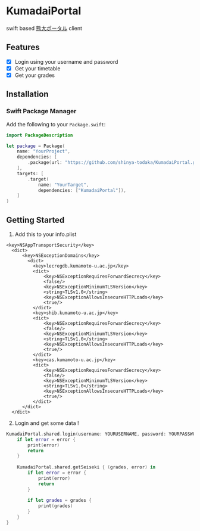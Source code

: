 # KumadaiPortal

swift based [熊大ポータル](http://uportal.kumamoto-u.ac.jp/uPortal/render.userLayoutRootNode.uP) client

## Features 

- [x] Login using your username and password 
- [x] Get your timetable 
- [x] Get your grades

## Installation 

### Swift Package Manager

Add the following to your `Package.swift`:

```swift
import PackageDescription

let package = Package(
    name: "YourProject",
    dependencies: [
        .package(url: "https://github.com/shinya-todaka/KumadaiPortal.git", from: "0.0.1"),
    ],
    targets: [
        .target(
            name: "YourTarget",
            dependencies: ["KumadaiPortal"]),
    ]
)
```

## Getting Started

1. Add this to your info.plist

``` 
<key>NSAppTransportSecurity</key>
  <dict>
	  <key>NSExceptionDomains</key>
		<dict>
		  <key>lecregdb.kumamoto-u.ac.jp</key>
		  <dict>
			  <key>NSExceptionRequiresForwardSecrecy</key>
			  <false/>
			  <key>NSExceptionMinimumTLSVersion</key>
			  <string>TLSv1.0</string>
			  <key>NSExceptionAllowsInsecureHTTPLoads</key>
			  <true/>
		  </dict>
		  <key>shib.kumamoto-u.ac.jp</key>
		  <dict>
			  <key>NSExceptionRequiresForwardSecrecy</key>
			  <false/>
			  <key>NSExceptionMinimumTLSVersion</key>
			  <string>TLSv1.0</string>
			  <key>NSExceptionAllowsInsecureHTTPLoads</key>
			  <true/>
		  </dict>
		  <key>cas.kumamoto-u.ac.jp</key>
		  <dict>
			  <key>NSExceptionRequiresForwardSecrecy</key>
			  <false/>
			  <key>NSExceptionMinimumTLSVersion</key>
			  <string>TLSv1.0</string>
			  <key>NSExceptionAllowsInsecureHTTPLoads</key>
			  <true/>
		  </dict>
	  </dict>
  </dict>
```

2. Login and get some data !

```swift 
KumadaiPortal.shared.login(username: YOURUSERNAME, password: YOURPASSWORD) { (error) in
    if let error = error {
        print(error)
        return
    }
            
    KumadaiPortal.shared.getSeiseki { (grades, error) in
        if let error = error {
            print(error)
            return
        }
                
        if let grades = grades {
            print(grades)
        }
    }
}
